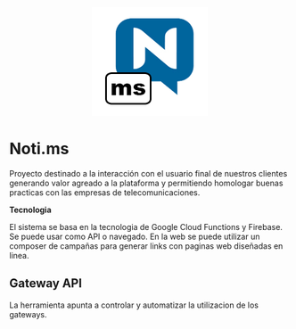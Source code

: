 <p align="center">
  <img src="images/noti.png" alt="Noti.ms"/>
</p>     

Noti.ms
=======

Proyecto destinado a la interacción con el usuario final de nuestros clientes generando valor agreado a la plataforma y permitiendo homologar buenas practicas con las empresas de telecomunicaciones. 

**Tecnologia**

El sistema se basa en la tecnologia de Google Cloud Functions y Firebase. Se puede usar como API o navegado. En la web se puede utilizar un composer de campañas para generar links con paginas web diseñadas en linea. 

Gateway API
------------

La herramienta apunta a controlar y automatizar la utilizacion de los gateways. 



